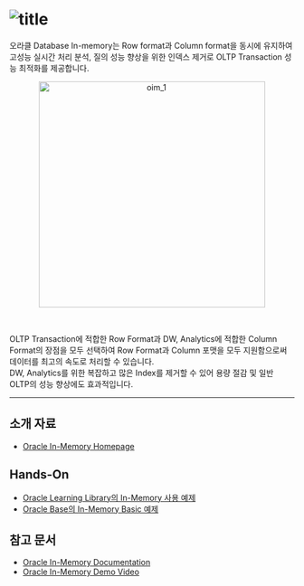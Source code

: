 ![title](https://github.com/oracle19c-cookbook/In-DB-Analytics/blob/master/In-Memory/oim_title.JPG)
===
오라클 Database In-memory는 Row format과 Column format을 동시에 유지하여 고성능 실시간 처리 분석, 질의 성능 향상을 위한 인덱스 제거로 OLTP Transaction 성능 최적화를 제공합니다.

<p style="text-align: center;">
<img src="https://github.com/oracle19c-cookbook/In-DB-Analytics/blob/master/In-Memory/oim_1.png" width="400px" title="oim_1" alt="oim_1"></img></p><br/>

 OLTP Transaction에 적합한 Row Format과 DW, Analytics에 적합한 Column Format의 장점을 모두 선택하여 Row Format과 Column 포맷을 모두 지원함으로써 데이터를 최고의 속도로 처리할 수 있습니다.   
 DW, Analytics를 위한 복잡하고 많은 Index를 제거할 수 있어 용량 절감 및 일반 OLTP의 성능 향상에도 효과적입니다.

***
소개 자료
---
* [Oracle In-Memory Homepage](https://www.oracle.com/database/technologies/in-memory.html)

Hands-On
---
* [Oracle Learning Library의 In-Memory 사용 예제](https://oracle.github.io/learning-library/data-management-library/database/options/in-memory.html#section-2-enabling-in-memory)
* [Oracle Base의 In-Memory Basic 예제](https://oracle-base.com/articles/12c/in-memory-column-store-12cr1)

참고 문서
---
* [Oracle In-Memory Documentation](https://docs.oracle.com/en/database/oracle/oracle-database/19/inmem/index.html)
* [Oracle In-Memory Demo Video](https://youtu.be/7ZbzIhuNweU)
